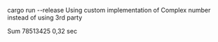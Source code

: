 cargo run --release
Using custom implementation of Complex number instead of using 3rd party

Sum 78513425
0,32 sec